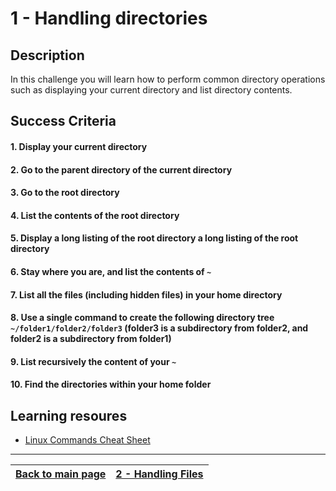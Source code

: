 # 1 - Handling directories

## Description

In this challenge you will learn how to perform common directory operations such as displaying your current directory and list directory contents.

## Success Criteria

#### 1. Display your current directory
#### 2. Go to the parent directory of the current directory
#### 3. Go to the root directory
#### 4. List the contents of the root directory
#### 5. Display a long listing of the root directory a long listing of the root directory
#### 6. Stay where you are, and list the contents of `~`
#### 7. List all the files (including hidden files) in your home directory
#### 8. Use a single command to create the following directory tree `~/folder1/folder2/folder3` (folder3 is a subdirectory from folder2, and folder2 is a subdirectory from folder1)
#### 9. List recursively the content of your `~` 
#### 10. Find the directories within your home folder

## Learning resoures

* [Linux Commands Cheat Sheet](../resources/commands.md)
---

[Back to main page](../README.md)| [2 - Handling Files](../challenges/lab-working-files.md)
:----- |:----|
